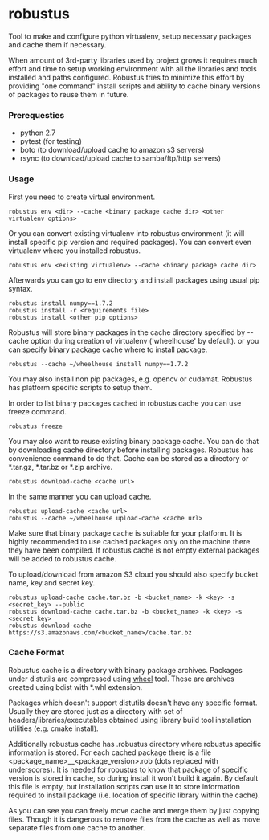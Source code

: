 robustus
=======

Tool to make and configure python virtualenv, setup necessary packages and cache them if necessary.

When amount of 3rd-party libraries used by project grows it requires much effort and
time to setup working environment with all the libraries and tools installed and paths
configured. Robustus tries to minimize this effort by providing "one command" install
scripts and ability to cache binary versions of packages to reuse them in future.

### Prerequesties
* python 2.7
* pytest (for testing)
* boto (to download/upload cache to amazon s3 servers)
* rsync (to download/upload cache to samba/ftp/http servers)

### Usage
First you need to create virtual environment.

    robustus env <dir> --cache <binary package cache dir> <other virtualenv options>

Or you can convert existing virtualenv into robustus environment (it will install
specific pip version and required packages). You can convert even virtualenv where
you installed robustus.

    robustus env <existing virtualenv> --cache <binary package cache dir>

Afterwards you can go to env directory and install packages using usual pip syntax.

    robustus install numpy==1.7.2
    robustus install -r <requirements file>
    robustus install <other pip options>

Robustus will store binary packages in the cache directory specified by --cache option
during creation of virtualenv ('wheelhouse' by default).
or you can specify binary package cache where to install package.

    robustus --cache ~/wheelhouse install numpy==1.7.2

You may also install non pip packages, e.g. opencv or cudamat. Robustus has
platform specific scripts to setup them.

In order to list binary packages cached in robustus cache you can use freeze command.

    robustus freeze

You may also want to reuse existing binary package cache. You can do that by
downloading cache directory before installing packages. Robustus has convenience
command to do that. Cache can be stored as a directory or *.tar.gz, *.tar.bz or
*.zip archive.

    robustus download-cache <cache url>

In the same manner you can upload cache.
  
    robustus upload-cache <cache url>
    robustus --cache ~/wheelhouse upload-cache <cache url>

Make sure that binary package cache is suitable for your platform. It is highly
recommended to use cached packages only on the machine there they have been compiled.
If robustus cache is not empty external packages will be added to robustus cache.

To upload/download from amazon S3 cloud you should also specify bucket name, key and secret key.

    robustus upload-cache cache.tar.bz -b <bucket_name> -k <key> -s <secret_key> --public
    robustus download-cache cache.tar.bz -b <bucket_name> -k <key> -s <secret_key>
    robustus download-cache https://s3.amazonaws.com/<bucket_name>/cache.tar.bz

### Cache Format

Robustus cache is a directory with binary package archives. Packages under distutils are compressed
using [wheel](https://pypi.python.org/pypi/wheel) tool. These are archives created using bdist
with *.whl extension.

Packages which doesn't support distutils doesn't have any specific format. Usually they are stored
just as a directory with set of headers/libraries/executables obtained using library build tool
installation utilities (e.g. cmake install).

Additionally robustus cache has .robustus directory where robustus specific information is stored.
For each cached package there is a file \<package_name\>__\<package_version\>.rob (dots replaced with
underscores). It is needed for robustus to know that package of specific version is stored in cache,
so during install it won't build it again. By default this file is empty, but installation scripts can
use it to store information required to install package (i.e. location of specific library within the
cache).

As you can see you can freely move cache and merge them by just copying files. Though it is dangerous
to remove files from the cache as well as move separate files from one cache to another.